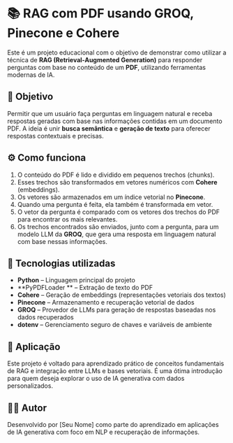 # 📚 RAG com PDF usando GROQ, Pinecone e Cohere

Este é um projeto educacional com o objetivo de demonstrar como utilizar a técnica de **RAG (Retrieval-Augmented Generation)** para responder perguntas com base no conteúdo de um **PDF**, utilizando ferramentas modernas de IA.

## 🎯 Objetivo

Permitir que um usuário faça perguntas em linguagem natural e receba respostas geradas com base nas informações contidas em um documento PDF. A ideia é unir **busca semântica** e **geração de texto** para oferecer respostas contextuais e precisas.

## ⚙️ Como funciona

1. O conteúdo do PDF é lido e dividido em pequenos trechos (chunks).
2. Esses trechos são transformados em vetores numéricos com **Cohere** (embeddings).
3. Os vetores são armazenados em um índice vetorial no **Pinecone**.
4. Quando uma pergunta é feita, ela também é transformada em vetor.
5. O vetor da pergunta é comparado com os vetores dos trechos do PDF para encontrar os mais relevantes.
6. Os trechos encontrados são enviados, junto com a pergunta, para um modelo LLM da **GROQ**, que gera uma resposta em linguagem natural com base nessas informações.

## 🧠 Tecnologias utilizadas

- **Python** – Linguagem principal do projeto
- **PyPDFLoader ** – Extração de texto do PDF
- **Cohere** – Geração de embeddings (representações vetoriais dos textos)
- **Pinecone** – Armazenamento e recuperação vetorial de dados
- **GROQ** – Provedor de LLMs para geração de respostas baseadas nos dados recuperados
- **dotenv** – Gerenciamento seguro de chaves e variáveis de ambiente

## 📌 Aplicação

Este projeto é voltado para aprendizado prático de conceitos fundamentais de RAG e integração entre LLMs e bases vetoriais. É uma ótima introdução para quem deseja explorar o uso de IA generativa com dados personalizados.

## 👨‍💻 Autor

Desenvolvido por [Seu Nome] como parte do aprendizado em aplicações de IA generativa com foco em NLP e recuperação de informações.
